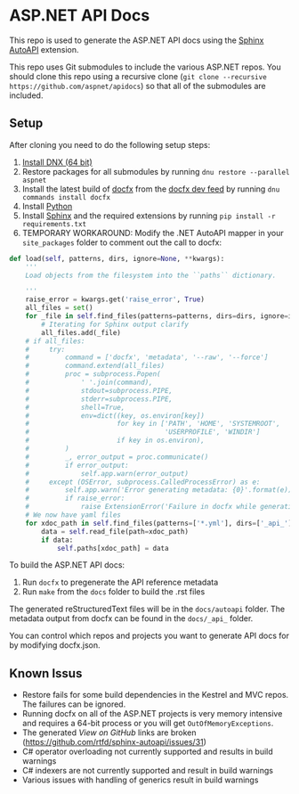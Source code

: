 # ASP.NET API Docs

This repo is used to generate the ASP.NET API docs using the [Sphinx AutoAPI](https://gitub.com/rtfd/sphinx-autoapi) extension.

This repo uses Git submodules to include the various ASP.NET repos. You should clone this repo using a recursive clone (`git clone --recursive https://github.com/aspnet/apidocs`) so that all of the submodules are included.

## Setup

After cloning you need to do the following setup steps:
1. [Install DNX (64 bit)](http://docs.asp.net/en/latest/getting-started/index.html)
2. Restore packages for all submodules by running `dnu restore --parallel aspnet`
3. Install the latest build of [docfx](https://github.com/dotnet/docfx) from the [docfx dev feed](https://myget.org/gallery/docfx-dev) by running `dnu commands install docfx`
4. Install [Python](http://python.org)
5. Install [Sphinx](http://sphinx-doc.org) and the required extensions by running `pip install -r requirements.txt`
6. TEMPORARY WORKAROUND: Modify the .NET AutoAPI mapper in your `site_packages` folder to comment out the call to docfx:

```python
def load(self, patterns, dirs, ignore=None, **kwargs):
    '''
    Load objects from the filesystem into the ``paths`` dictionary.

    '''
    raise_error = kwargs.get('raise_error', True)
    all_files = set()
    for _file in self.find_files(patterns=patterns, dirs=dirs, ignore=ignore):
        # Iterating for Sphinx output clarify
        all_files.add(_file)
    # if all_files:
    #     try:
    #         command = ['docfx', 'metadata', '--raw', '--force']
    #         command.extend(all_files)
    #         proc = subprocess.Popen(
    #             ' '.join(command),
    #             stdout=subprocess.PIPE,
    #             stderr=subprocess.PIPE,
    #             shell=True,
    #             env=dict((key, os.environ[key])
    #                      for key in ['PATH', 'HOME', 'SYSTEMROOT',
    #                                  'USERPROFILE', 'WINDIR']
    #                      if key in os.environ),
    #         )
    #         _, error_output = proc.communicate()
    #         if error_output:
    #             self.app.warn(error_output)
    #     except (OSError, subprocess.CalledProcessError) as e:
    #         self.app.warn('Error generating metadata: {0}'.format(e))
    #         if raise_error:
    #             raise ExtensionError('Failure in docfx while generating AutoAPI output.')
    # We now have yaml files
    for xdoc_path in self.find_files(patterns=['*.yml'], dirs=['_api_'], ignore=ignore):
        data = self.read_file(path=xdoc_path)
        if data:
            self.paths[xdoc_path] = data
```

To build the ASP.NET API docs:
1. Run `docfx` to pregenerate the API reference metadata
2. Run `make` from the `docs` folder to build the .rst files

The generated reStructuredText files will be in the `docs/autoapi` folder. The metadata output from docfx can be found in the `docs/_api_` folder.

You can control which repos and projects you want to generate API docs for by modifying docfx.json.

## Known Issus

- Restore fails for some build dependencies in the Kestrel and MVC repos. The failures can be ignored.
- Running docfx on all of the ASP.NET projects is very memory intensive and requires a 64-bit process or you will get `OutOfMemoryExceptions`.
- The generated *View on GitHub* links are broken (https://github.com/rtfd/sphinx-autoapi/issues/31)
- C# operator overloading not currently supported and results in build warnings
- C# indexers are not currently supported and result in build warnings
- Various issues with handling of generics result in build warnings

